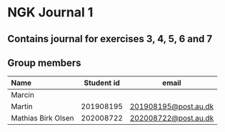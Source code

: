 # NGK Journal 1
## Contains journal for exercises 3, 4, 5, 6 and 7

## Group members 
| Name               | Student id |        email         |
| :----------------- | :--------: | :------------------: |
| Marcin             |            |                      |
| Martin             | 201908195  | 201908195@post.au.dk |
| Mathias Birk Olsen | 202008722  | 202008722@post.au.dk |


